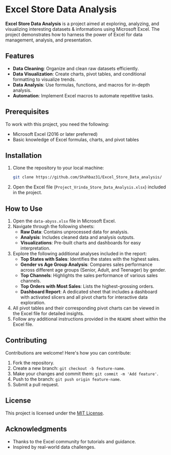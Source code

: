 # Excel Store Data Analysis

**Excel Store Data Analysis** is a project aimed at exploring, analyzing, and visualizing interesting datasets & informations using Microsoft Excel. The project demonstrates how to harness the power of Excel for data management, analysis, and presentation.

## Features

- **Data Cleaning**: Organize and clean raw datasets efficiently.
- **Data Visualization**: Create charts, pivot tables, and conditional formatting to visualize trends.
- **Data Analysis**: Use formulas, functions, and macros for in-depth analysis.
- **Automation**: Implement Excel macros to automate repetitive tasks.

## Prerequisites

To work with this project, you need the following:

- Microsoft Excel (2016 or later preferred)
- Basic knowledge of Excel formulas, charts, and pivot tables

## Installation

1. Clone the repository to your local machine:
   ```bash
   git clone https://github.com/Shahbaz31/Excel_Store_Data_analysis/
   ```
2. Open the Excel file (`Project_Vrinda_Store_Data_Analysis.xlsx`) included in the project.

## How to Use

1. Open the `data-abyss.xlsx` file in Microsoft Excel.
2. Navigate through the following sheets:
   - **Raw Data**: Contains unprocessed data for analysis.
   - **Analysis**: Includes cleaned data and analysis outputs.
   - **Visualizations**: Pre-built charts and dashboards for easy interpretation.
3. Explore the following additional analyses included in the report:
   - **Top States with Sales**: Identifies the states with the highest sales.
   - **Gender vs Age Group Analysis**: Compares sales performance across different age groups (Senior, Adult, and Teenager) by gender.
   - **Top Channels**: Highlights the sales performance of various sales channels.
   - **Top Orders with Most Sales**: Lists the highest-grossing orders.
   - **Dashboard Report**: A dedicated sheet that includes a dashboard with activated slicers and all pivot charts for interactive data exploration.
4. All pivot tables and their corresponding pivot charts can be viewed in the Excel file for detailed insights.
5. Follow any additional instructions provided in the `README` sheet within the Excel file.

## Contributing

Contributions are welcome! Here's how you can contribute:

1. Fork the repository.
2. Create a new branch: `git checkout -b feature-name`.
3. Make your changes and commit them: `git commit -m 'Add feature'`.
4. Push to the branch: `git push origin feature-name`.
5. Submit a pull request.

## License

This project is licensed under the [MIT License](LICENSE).

## Acknowledgments

- Thanks to the Excel community for tutorials and guidance.
- Inspired by real-world data challenges.
